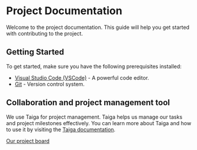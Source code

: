 # Project Documentation

Welcome to the project documentation. This guide will help you get started with contributing to the project.

## Getting Started

To get started, make sure you have the following prerequisites installed:

- [Visual Studio Code (VSCode)](https://code.visualstudio.com/Download) - A powerful code editor.
- [Git](https://git-scm.com/downloads) - Version control system.

## Collaboration and project management tool
We use Taiga for project management. Taiga helps us manage our tasks and project milestones effectively. You can learn more about Taiga and how to use it by visiting the [Taiga documentation](https://docs.taiga.io/).

[Our project board](https://tree.taiga.io/project/ivokostovski-cp02-dsw-3/kanban)


